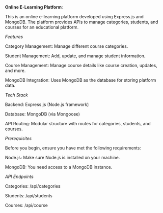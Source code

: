 **Online E-Learning Platform**:

This is an online e-learning platform developed using Express.js and MongoDB. The platform provides APIs to manage categories, students, and courses for an educational platform.

*Features*

Category Management: Manage different course categories.

Student Management: Add, update, and manage student information.

Course Management: Manage course details like course creation, updates, and more.

MongoDB Integration: Uses MongoDB as the database for storing platform data.

*Tech Stack*

Backend: Express.js (Node.js framework)

Database: MongoDB (via Mongoose)

API Routing: Modular structure with routes for categories, students, and courses.

*Prerequisites*

Before you begin, ensure you have met the following requirements:

Node.js: Make sure Node.js is installed on your machine.

MongoDB: You need access to a MongoDB instance.

*API Endpoints*

Categories: /api/categories

Students: /api/students

Courses: /api/course
